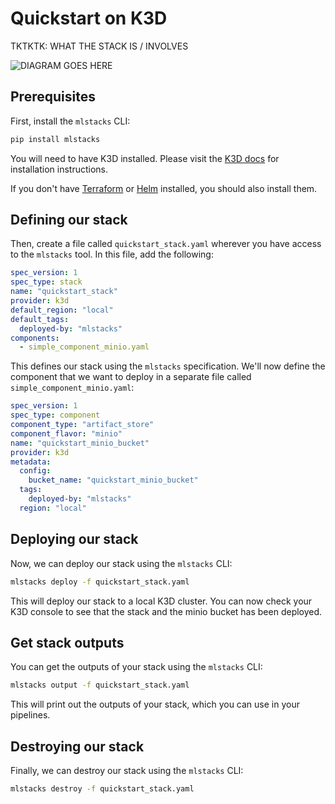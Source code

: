 # Quickstart on K3D

TKTKTK: WHAT THE STACK IS / INVOLVES

![DIAGRAM GOES HERE]()

## Prerequisites

First, install the `mlstacks` CLI:

```bash
pip install mlstacks
```

You will need to have K3D installed. Please visit the
[K3D docs](https://k3d.io/) for installation instructions.

If you don't have
[Terraform](https://learn.hashicorp.com/tutorials/terraform/install-cli#install-terraform)
or [Helm](https://helm.sh/docs/intro/install/#from-script) installed, you should
also install them.

## Defining our stack

Then, create a file called `quickstart_stack.yaml` wherever you have access to
the `mlstacks` tool. In this file, add the following:

```yaml
spec_version: 1
spec_type: stack
name: "quickstart_stack"
provider: k3d
default_region: "local"
default_tags:
  deployed-by: "mlstacks"
components:
  - simple_component_minio.yaml
```

This defines our stack using the `mlstacks` specification. We'll now define the
component that we want to deploy in a separate file called
`simple_component_minio.yaml`:

```yaml
spec_version: 1
spec_type: component
component_type: "artifact_store"
component_flavor: "minio"
name: "quickstart_minio_bucket"
provider: k3d
metadata:
  config:
    bucket_name: "quickstart_minio_bucket"
  tags:
    deployed-by: "mlstacks"
  region: "local"
```

## Deploying our stack

Now, we can deploy our stack using the `mlstacks` CLI:

```bash
mlstacks deploy -f quickstart_stack.yaml
```

This will deploy our stack to a local K3D cluster. You can now check your K3D
console to see that the stack and the minio bucket has been deployed.

## Get stack outputs

You can get the outputs of your stack using the `mlstacks` CLI:

```bash
mlstacks output -f quickstart_stack.yaml
```

This will print out the outputs of your stack, which you can use in your
pipelines.

## Destroying our stack

Finally, we can destroy our stack using the `mlstacks` CLI:

```bash
mlstacks destroy -f quickstart_stack.yaml
```
